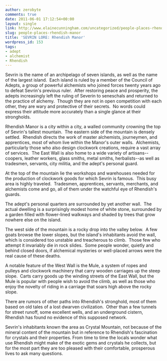 ```yaml
---
author: zerobyte
comments: true
date: 2011-06-01 17:12:54+00:00
layout: single
link: http://www.elainecunningham.com/uncategorized/people-places-rhendish-manor/
slug: people-places-rhendish-manor
title: 'SEVRIN LORE: Rhendish Manor'
wordpress_id: 153
tags:
- adept
- alchemist
- Rhendish
---
```


Sevrin is the name of an archipelago of seven islands, as well as the name of the largest island.  Each island is ruled by a member of the Council of Adepts, a group of powerful alchemists who joined forces twenty years ago to defeat Sevrin's previous ruler.  After restoring peace and prosperity, the adepts increasingly left the ruling of Severin to seneschals and returned to the practice of alchemy.  Though they are not in open competition with each other, they are wary and protective of their secrets.  No words could express their attitude more accurately than a single glance at their strongholds.

[](http://www.elainecunningham.com/wp-content/uploads/2011/06/sevarin-inspiration2.jpg)Rhendish Manor is a city within a city, a walled community crowning the top of Sevrin's tallest mountain.  The eastern side of the mountain is densely settled.  Rhendish directs the work of master alchemists, journeymen, and apprentices, most of whom live within the Manor's outer walls.  Alchemists, particularly those who also design clockwork creations, require a vast array of services.  The East Wall is also home to a wide variety of artisans--coopers, leather workers, glass smiths, metal smiths, herbalists--as well as tradesmen, servants, city militia, and the adept's personal guard.

At the top of the mountain lie the workshops and warehouses needed for the production of clockwork goods for which Sevrin is famous.  This busy area is highly traveled.  Tradesmen, apprentices, servants, merchants, and alchemists come and go, all of them under the watchful eye of Rhendish's guards.

The adept's personal quarters are surrounded by yet another wall.  The actual dwelling is a surprisingly modest home of white stone, surrounded by a garden filled with flower-lined walkways and shaded by trees that grow nowhere else on the island.

The west side of the mountain is a rocky drop into the valley below.  A few goats browse the lower slopes, but the island's inhabitants avoid the wall, which is considered too unstable and treacherous to climb.  Those few who attempt it invariably die in rock slides.  Some people wonder, quietly and behind closed doors, if alchemical mysteries or well-placed arrows were the real cause of these deaths.

A notable feature of the West Wall is the Mule, a system of ropes and pulleys and clockwork machinery that carry wooden carriages up the steep slope.  Carts carry goods up the winding streets of the East Wall, but the Mule is popular with people wish to avoid the climb, as well as those who enjoy the novelty of riding in a carriage that soars high above the rocky slope.

There are rumors of other paths into Rhendish's stronghold, most of them based on old tales of a lost dwarven civilization.  Other than a few tunnels for street runoff, some excellent wells, and an underground cistern, Rhendish has found no evidence of this supposed network.

Sevrin's inhabitants known the area as Crystal Mountain, not because of the mineral content of the mountain but in reference to Rhendish's fascination for crystals and their properties. From time to time the locals wonder what use Rhendish might make of the exotic gems and crystals he collects, but for the most part they are too pleased with their comfortable, prosperous lives to ask many questions.
